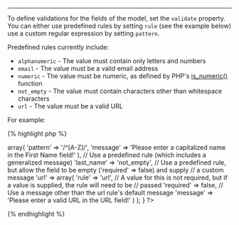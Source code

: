 ---
To define validations for the fields of the model, set the `validate` property.  You can either use predefined rules by setting `rule` (see the example below)  use a custom regular expression by setting `pattern`.

Predefined rules currently include:

* `alphanumeric` - The value must contain only letters and numbers
* `email` - The value must be a valid email address
* `numeric` - The value must be numeric, as defined by PHP's [is_numeric()](http://php.net/is_numeric) function
* `not_empty` - The value must contain characters other than whitespace characters
* `url` - The value must be a valid URL

For example:

{% highlight php %}
<?php
class Speaker extends MvcModel {

  var $validate = array(
    // Use a custom regex for the validation of the first_name field
    'first_name' => array(
      'pattern' => '/^[A-Z]/',
      'message' => 'Please enter a capitalized name in the First Name field!'
    ),
    // Use a predefined rule (which includes a generalized message)
    'last_name' => 'not_empty',
    // Use a predefined rule, but allow the field to be empty ('required' => false) and supply
    // a custom message
    'url' => array(
      'rule' => 'url',
      // A value for this is not required, but if a value is supplied, the rule will need to be
      // passed
      'required' => false,
      // Use a message other than the url rule's default message
      'message' => 'Please enter a valid URL in the URL field!'
    )
  );
  
}
?>
{% endhighlight %}